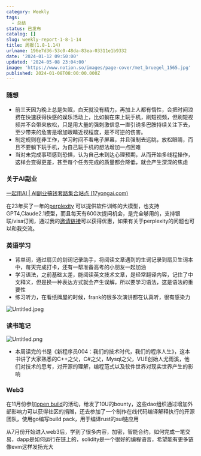 ```yaml
---
category: Weekly
tags:
  - 总结
status: 已发布
catalog: []
slug: weekly-report-1-8-1-14
title: 周报(1.8-1.14)
urlname: 196e7d36-53c0-48da-83ea-03311e1b9332
date: '2024-01-12 09:50:00'
updated: '2024-05-08 23:04:00'
image: 'https://www.notion.so/images/page-cover/met_bruegel_1565.jpg'
published: 2024-01-08T08:00:00.000Z
---
```


### 随想

- 前三天因为晚上总是失眠，白天就没有精力，再加上人都有惰性，会把时间浪费在快速获得快感的娱乐活动上，比如躺在床上玩手机，刷短视频，但刷短视频并不会带来放松，只是用大量的强刺激信息一直引诱多巴胺持续关注下去，至少带来的危害是增加眼睛近视程度，是不可逆的伤害。
- 制定规则在非工作，学习时间不看电子屏幕，并且强制去远眺，放松眼睛，而且不要躺下玩手机，为自己玩手机的想法增加一点困难
- 当对未完成事项感到恐惧，认为自己未到达心理预期，从而开始多线程操作，这样会变得更差，甚至每个任务完成的质量都会降低，就会产生深深的焦虑

### 关于AI副业


[一起用AI | AI副业搞钱套路集合站点 (17yongai.com)](https://17yongai.com/)


在23年买了一年的[perplexity](https://www.perplexity.ai/) 可以提供软件训练的大模型，也支持GPT4,Claude2.1模型，而且每天有600次提问机会，是完全够用的，支持银联/visa订阅，通过我的[邀请链接](https://perplexity.ai/pro?referral_code=SGJ7X87B)可以获得优惠，如果有关于perplexity的问题也可以和我交流。


### 英语学习

- 背单词，通过扇贝的划词记录助手，将阅读文章遇到的生词记录到扇贝生词本中，每天完成打卡，还有一帮准备高考的小朋友一起加油
- 学习语法，之前基础太差，能阅读英文技术文章，是经常翻译内容，记住了中文释义，但是换一种表达方式就会产生误解，所以要学习语法，这是语法的重要性
- 练习听力，在看纸牌屋的时候，frank的很多次演讲都在认真听，很有感染力

![Untitled.jpeg](https://prod-files-secure.s3.us-west-2.amazonaws.com/5d24fe63-e567-4804-86f9-9fdc62e13082/c33f3733-be40-431e-a494-10399ac86f32/Untitled.jpeg?X-Amz-Algorithm=AWS4-HMAC-SHA256&X-Amz-Content-Sha256=UNSIGNED-PAYLOAD&X-Amz-Credential=ASIAZI2LB466Y443DPOM%2F20250225%2Fus-west-2%2Fs3%2Faws4_request&X-Amz-Date=20250225T213327Z&X-Amz-Expires=3600&X-Amz-Security-Token=IQoJb3JpZ2luX2VjEBUaCXVzLXdlc3QtMiJIMEYCIQCieLpSsQ%2Fs%2Fq2bufnbKq7kd5wyJJyR4r8FWSsxlRMaBgIhAIOp%2FZWxsrVZ9%2F8wyPek3JL8jn%2BzihqcfpkUPVZIfRD%2FKv8DCE4QABoMNjM3NDIzMTgzODA1IgwwIWZxCpvxjb9HK0cq3AMWRMZ%2BMuuh4n0JaR5xAD9SYUqqhKGn1GS3JzdnbRKz2EA8zL%2FN3%2BpSgTM9xWQ%2BvZBhmEMH8qCfX8S5wqZIY3cQkuxDa22sFCRkbHGmK0Y4OEfer2dVp%2BdgHJvSCC6j%2BHVbAfCV58qrix%2BZbgxFmNWCCHY9jZ5WYoVZfUd%2Ba3TSARMBjkkDkREjEOeCQaTJlYQSLydxlouGxxyaQ6u75x0N96C5u231GXkbadf0%2BUUMWCXrNfqHlCJd3E6EtnSHq%2FsOBqlYPwE3hwn5Lbo8JHQQvIIBCWWXb2NQEse%2BaLo8X4qY1biwhgWQnqahv4cAwC947U9tky1KvQ%2FBc1g%2FDvwepa4g6hef%2F5wLg%2Bgwk8UGLLj4OsLq6jjk0kRoA6OhHajshyc3xF0I6PFa6c2%2FDOkufsJhTiMlz%2Bv5eo%2FUzb273IFSi03hA%2B%2BFpXAtHYub6vMAmQLgTowFiRPQEeehoo9EGxMQt4pwSUNNBJx26uyQu60A3KNOTuCbdbbYvE4CzU%2BJTIQ92oHreeO52FzYHlXxUZGFEeaeOO0PNrHDr7vZ99NmkNGbyq%2FIOk2d%2BfQhxi9PPeOamxhkBjMUk7Na656CufQz6fkn%2BxacBTh2dxBJen%2B5ow%2BFyxnCB27JuzC%2B4%2Fi9BjqkAclDbIZ84jrR2BkDg3Pew2wPLejA6Iv4HCvn5X6CApWpESnrmRLiNKy9rnfjV2%2BjrToE6%2BxCd4T29%2BWuBqSIZpdv9FeRVoK1xTFzk%2BXNuu6GL%2BDN20RsldpY18ALDNpqVdvKRpvFBkrIn5B9YhE7msuSN9LyYwV7e0gUwuPuteaXXMl2GNZZ3z%2Bne%2FwGRTDMFuVYpblQFK0Guhx5tTXp9hxyNW6%2F&X-Amz-Signature=12f17022a3d64936bb021bab961ac19aba5bf18ddd46a7b0a9ebef4188064409&X-Amz-SignedHeaders=host&x-id=GetObject)


### 读书笔记


![Untitled.png](https://prod-files-secure.s3.us-west-2.amazonaws.com/5d24fe63-e567-4804-86f9-9fdc62e13082/96aa439a-1c95-4054-aa84-ef4e0c8eb5d1/Untitled.png?X-Amz-Algorithm=AWS4-HMAC-SHA256&X-Amz-Content-Sha256=UNSIGNED-PAYLOAD&X-Amz-Credential=ASIAZI2LB466Y443DPOM%2F20250225%2Fus-west-2%2Fs3%2Faws4_request&X-Amz-Date=20250225T213327Z&X-Amz-Expires=3600&X-Amz-Security-Token=IQoJb3JpZ2luX2VjEBUaCXVzLXdlc3QtMiJIMEYCIQCieLpSsQ%2Fs%2Fq2bufnbKq7kd5wyJJyR4r8FWSsxlRMaBgIhAIOp%2FZWxsrVZ9%2F8wyPek3JL8jn%2BzihqcfpkUPVZIfRD%2FKv8DCE4QABoMNjM3NDIzMTgzODA1IgwwIWZxCpvxjb9HK0cq3AMWRMZ%2BMuuh4n0JaR5xAD9SYUqqhKGn1GS3JzdnbRKz2EA8zL%2FN3%2BpSgTM9xWQ%2BvZBhmEMH8qCfX8S5wqZIY3cQkuxDa22sFCRkbHGmK0Y4OEfer2dVp%2BdgHJvSCC6j%2BHVbAfCV58qrix%2BZbgxFmNWCCHY9jZ5WYoVZfUd%2Ba3TSARMBjkkDkREjEOeCQaTJlYQSLydxlouGxxyaQ6u75x0N96C5u231GXkbadf0%2BUUMWCXrNfqHlCJd3E6EtnSHq%2FsOBqlYPwE3hwn5Lbo8JHQQvIIBCWWXb2NQEse%2BaLo8X4qY1biwhgWQnqahv4cAwC947U9tky1KvQ%2FBc1g%2FDvwepa4g6hef%2F5wLg%2Bgwk8UGLLj4OsLq6jjk0kRoA6OhHajshyc3xF0I6PFa6c2%2FDOkufsJhTiMlz%2Bv5eo%2FUzb273IFSi03hA%2B%2BFpXAtHYub6vMAmQLgTowFiRPQEeehoo9EGxMQt4pwSUNNBJx26uyQu60A3KNOTuCbdbbYvE4CzU%2BJTIQ92oHreeO52FzYHlXxUZGFEeaeOO0PNrHDr7vZ99NmkNGbyq%2FIOk2d%2BfQhxi9PPeOamxhkBjMUk7Na656CufQz6fkn%2BxacBTh2dxBJen%2B5ow%2BFyxnCB27JuzC%2B4%2Fi9BjqkAclDbIZ84jrR2BkDg3Pew2wPLejA6Iv4HCvn5X6CApWpESnrmRLiNKy9rnfjV2%2BjrToE6%2BxCd4T29%2BWuBqSIZpdv9FeRVoK1xTFzk%2BXNuu6GL%2BDN20RsldpY18ALDNpqVdvKRpvFBkrIn5B9YhE7msuSN9LyYwV7e0gUwuPuteaXXMl2GNZZ3z%2Bne%2FwGRTDMFuVYpblQFK0Guhx5tTXp9hxyNW6%2F&X-Amz-Signature=9f7ba22bade9b673f99c8bf4c6a8651377738c7e741bb66d1dc34b67b8a21680&X-Amz-SignedHeaders=host&x-id=GetObject)

- 本周读完的书是《新程序员004：我们的技术时代，我们的程序人生》，这本书讲了大家熟悉的C++之父，C#之父，Mysql之父，VUE创始人尤雨溪，他们对技术的思考，对开源的理解，编程范式以及软件世界对现实世界产生的影响

### Web3


在11月份参加[open build](https://openbuild.xyz/learn/challenges)的活动，给发了10U的bounty，这些dao组织通过增加外部影响力可以获得社区的捐赠，还去参加了一个制作在线代码编译解释执行的开源团队，使用go编写build pack，用于编译rust的sui链应用


从7月份开始进入web3后，学到了很多内容，加密，智能合约，如何完成一笔交易，dapp是如何运行在链上的，solidity是一个很好的编程语言，希望能有更多链像evm这样发扬光大

